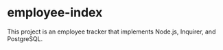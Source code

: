 # employee-index
This project is an employee tracker that implements Node.js, Inquirer, and PostgreSQL.

